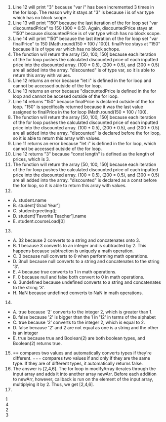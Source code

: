 1. Line 12 will print "3" because "var i" has been incremented 3 times in the for loop. The reason why it stays at "3" is because i is of var type which has no block scope.
2. Line 13 will print "150" because the last iteration of the for loop set "var discountedPrice" to 150 (300 * 0.5). Again, discountedPrice stays at "150" because discountedPrice is of var type which has no block scope.
3. Line 14 will print "150" because the last iteration of the for loop set "var finalPrice" to 150 (Math.round(150 * 100 / 100)). finalPrice stays at "150" because it is of type var which has no block schope.
4. The function will return the array [50, 100, 150] because each iteration of the for loop pushes the calculated discounted price of each inputted price into the discounted array. (100 * 0.5), (200 * 0.5), and (300 * 0.5) are all added into the array. "discounted" is of type var, so it is able to return this array with values.
5. Line 12 returns an error because "let i" is defined in the for loop and cannot be accessed outside of the for loop.
6. Line 13 returns an error because "discountedPrice is defined in the for loop and cannot be accesed outside of the for loop.
7. Line 14 returns "150" because finalPrice is declared outside of the for loop. "150" is specifically returned because it was the last value assigned to finalPrice in the for loop (Math.round(150 * 100 / 100).
8. The function will return the array [50, 100, 150] because each iteration of the for loop pushes the calculated discounted price of each inputted price into the discounted array. (100 * 0.5), (200 * 0.5), and (300 * 0.5) are all added into the array. "discounted" is declared before the for loop, so it is able to return this array with values.
9. Line 11 returns an error because "let i" is defined in the for loop, which cannot be accessed outside of the for loop.
10. Line 12 returns "3" because "const length" is defined as the length of prices, which is 3.
11. The function will return the array [50, 100, 150] because each iteration of the for loop pushes the calculated discounted price of each inputted price into the discounted array. (100 * 0.5), (200 * 0.5), and (300 * 0.5) are all added into the array. "discounted" is declared as a const before the for loop, so it is able to return this array with values.
12.
- A. student.name
- B. student['Grad Year']
- C. student:greeting();
- D. student['Favorite Teacher'].name
- E. student.courseLoad[0]
13.
- A. 32 because 2 converts to a string and concatenates onto 3.
- B. 1 because 3 converts to an integer and is subtracted by 2. This happens because subtraction is uniquely a math operation.
- C. 3 because null converts to 0 when performing math operations.
- D. 3null because null converts to a string and concatenates to the string '3'.
- E. 4 because true converts to 1 in math operations.
- F. 0 because null and false both convert to 0 in math operations.
- G. 3undefined because undefined converts to a string and concatenates to the string '3'.
- H. NaN because undefined converts to NaN in math operations.
14.
- A. true because '2' converts to the integer 2, which is greater than 1.
- B. false because '2' is bigger than the 1 in '12' in terms of the alphabet
- C. true because '2' converts to the integer 2, which is equal to 2.
- D. false because '2' and 2 are not equal as one is a string and the other is an integer
- E. true because true and Boolean(2) are both boolean types, and Boolean(2) returns true.
15. == compares two values and automatically converts types if they're different. === compares two values if and only if they are the same type. If they are of different types, it automatically returns false.
17. The answer is [2,4,6]. The for loop in modifyArray iterates through the input array and adds it into another array newArr. Before each addition to newArr, however, callback is run on the element of the input array, multiplying it by 2. Thus, we get [2,4,6].
19.
1  
4  
2  
3  
